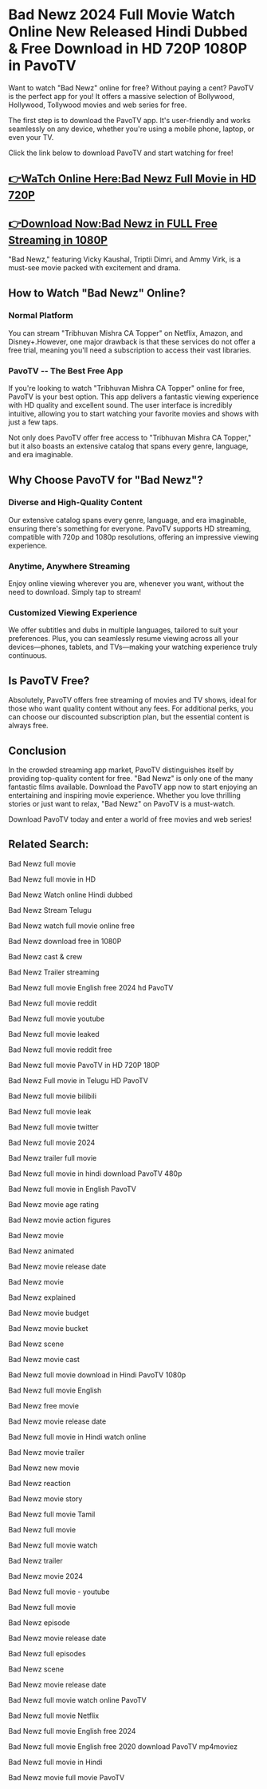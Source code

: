 # Bad Newz 2024 Full Movie Watch Online New Released Hindi Dubbed & Free Download in HD 720P 1080P in PavoTV

Want to watch "Bad Newz" online for free? Without paying a cent? PavoTV is the perfect app for you! It offers a massive selection of Bollywood, Hollywood, Tollywood  movies and web series for free.

The first step is to download the PavoTV app. It's user-friendly and works seamlessly on any device, whether you're using a mobile phone, laptop, or even your TV.

Click the link below to download PavoTV and start watching for free!

## [👉WaTch Online Here:Bad Newz Full Movie in HD 720P](https://www.pavotv.com/movies/7697247191817216/bad-newz) ##
## [👉Download Now:Bad Newz  in FULL Free Streaming in 1080P](https://www.pavotv.com/movies/7697247191817216/bad-newz) ##

"Bad Newz," featuring Vicky Kaushal, Triptii Dimri, and Ammy Virk, is a must-see movie packed with excitement and drama.

## How to Watch "Bad Newz" Online?

### Normal Platform

You can stream "Tribhuvan Mishra CA Topper" on Netflix, Amazon, and Disney+.However, one major drawback is that these services do not offer a free trial, meaning you'll need a subscription to access their vast libraries. 

### PavoTV -- The Best Free App

If you're looking to watch "Tribhuvan Mishra CA Topper" online for free, PavoTV is your best option. This app delivers a fantastic viewing experience with HD quality and excellent sound. The user interface is incredibly intuitive, allowing you to start watching your favorite movies and shows with just a few taps.

Not only does PavoTV offer free access to "Tribhuvan Mishra CA Topper," but it also boasts an extensive catalog that spans every genre, language, and era imaginable. 

## Why Choose PavoTV for "Bad Newz"?

### Diverse and High-Quality Content

Our extensive catalog spans every genre, language, and era imaginable, ensuring there's something for everyone. PavoTV supports HD streaming, compatible with 720p and 1080p resolutions, offering an impressive viewing experience.

### Anytime, Anywhere Streaming

Enjoy online viewing wherever you are, whenever you want, without the need to download. Simply tap to stream!

### Customized Viewing Experience

We offer subtitles and dubs in multiple languages, tailored to suit your preferences. Plus, you can seamlessly resume viewing across all your devices—phones, tablets, and TVs—making your watching experience truly continuous.

## Is PavoTV Free?

Absolutely,  PavoTV offers free streaming of movies and TV shows, ideal for those who want quality content without any fees. For additional perks, you can choose our discounted subscription plan, but the essential content is always free.

## Conclusion

In the crowded streaming app market, PavoTV distinguishes itself by providing top-quality content for free. "Bad Newz" is only one of the many fantastic films available. Download the PavoTV app now to start enjoying an entertaining and inspiring movie experience. Whether you love thrilling stories or just want to relax, "Bad Newz" on PavoTV is a must-watch.

Download PavoTV today and enter a world of free movies and web series!



## Related Search:

Bad Newz full movie

Bad Newz full movie in HD

Bad Newz Watch online Hindi dubbed

Bad Newz Stream Telugu

Bad Newz watch full movie online free

Bad Newz download free in 1080P

Bad Newz cast & crew

Bad Newz Trailer streaming

Bad Newz full movie English free 2024 hd PavoTV

Bad Newz full movie reddit

Bad Newz full movie youtube

Bad Newz full movie leaked

Bad Newz full movie reddit free

Bad Newz full movie PavoTV in HD 720P 180P

Bad Newz Full movie in Telugu HD PavoTV 

Bad Newz full movie bilibili

Bad Newz full movie leak

Bad Newz full movie twitter

Bad Newz full movie 2024

Bad Newz trailer full movie

Bad Newz full movie in hindi download PavoTV 480p

Bad Newz full movie in English PavoTV 

Bad Newz movie age rating

Bad Newz movie action figures

Bad Newz movie

Bad Newz animated

Bad Newz movie release date

Bad Newz movie

Bad Newz explained

Bad Newz movie budget

Bad Newz movie bucket

Bad Newz scene

Bad Newz movie cast

Bad Newz full movie download in Hindi PavoTV 1080p

Bad Newz full movie English

Bad Newz free movie

Bad Newz movie release date

Bad Newz full movie in Hindi watch online

Bad Newz movie trailer

Bad Newz new movie

Bad Newz reaction

Bad Newz movie story

Bad Newz full movie Tamil

Bad Newz full movie

Bad Newz full movie watch

Bad Newz trailer

Bad Newz movie 2024

Bad Newz full movie - youtube

Bad Newz full movie

Bad Newz episode

Bad Newz movie release date

Bad Newz full episodes

Bad Newz scene

Bad Newz movie release date

Bad Newz full movie watch online PavoTV 

Bad Newz full movie Netflix

Bad Newz full movie English free 2024

Bad Newz full movie English free 2020 download PavoTV mp4moviez

Bad Newz full movie in Hindi

Bad Newz movie full movie PavoTV 
